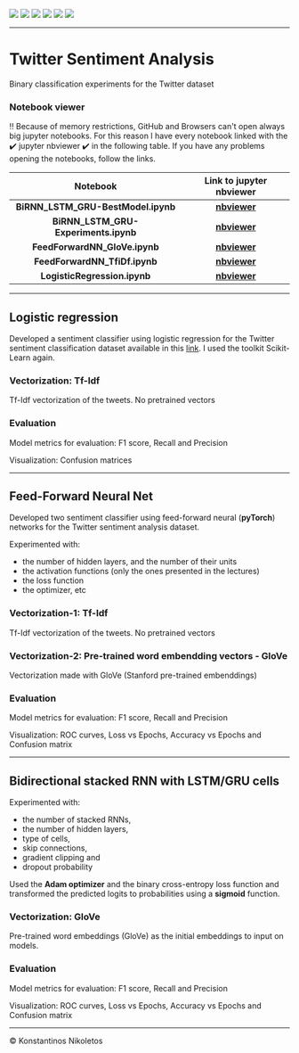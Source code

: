 ![](https://img.shields.io/badge/PyTorch%20-%23EE4C2C.svg?&style=for-the-badge&logo=PyTorch&logoColor=white)
![](https://img.shields.io/badge/pandas%20-%23150458.svg?&style=for-the-badge&logo=pandas&logoColor=white)
![](https://img.shields.io/badge/numpy%20-%23013243.svg?&style=for-the-badge&logo=numpy&logoColor=white)
![](https://img.shields.io/badge/python%20-%2314354C.svg?&style=for-the-badge&logo=python&logoColor=white)
![](https://img.shields.io/badge/Jupyter%20-%23F37626.svg?&style=for-the-badge&logo=Jupyter&logoColor=white)
![](https://img.shields.io/badge/Twitter%20-%231DA1F2.svg?&style=for-the-badge&logo=Twitter&logoColor=white)


---
# Twitter Sentiment Analysis
Binary classification experiments for the Twitter dataset

###  Notebook viewer

‼️ Because of memory restrictions, GitHub and Browsers can't open  always big jupyter notebooks. 
For this reason I have every notebook linked with the ✔️ jupyter nbviewer ✔️ in the following table. 
If you have any problems opening the notebooks, follow the links.  

|Notebook | Link to jupyter nbviewer |
|:-:|:-:|
| __BiRNN_LSTM_GRU-BestModel.ipynb__ | [__nbviewer__](https://nbviewer.jupyter.org/github/Nikoletos-K/Twitter-Sentiment-Analysis/blob/main/BiRNN_LSTM_GRU-BestModel.ipynb) |
| __BiRNN_LSTM_GRU-Experiments.ipynb__ | [__nbviewer__](https://nbviewer.jupyter.org/github/Nikoletos-K/Twitter-Sentiment-Analysis/blob/main/BiRNN_LSTM_GRU-Experiments.ipynb) |
| __FeedForwardNN_GloVe.ipynb__ | [__nbviewer__](https://nbviewer.jupyter.org/github/Nikoletos-K/Twitter-Sentiment-Analysis/blob/main/FeedForwardNN_GloVe.ipynb) |
| __FeedForwardNN_TfiDf.ipynb__ | [__nbviewer__](https://nbviewer.jupyter.org/github/Nikoletos-K/Twitter-Sentiment-Analysis/blob/main/FeedForwardNN_TfiDf.ipynb) |
| __LogisticRegression.ipynb__ | [__nbviewer__](https://nbviewer.jupyter.org/github/Nikoletos-K/Twitter-Sentiment-Analysis/blob/main/LogisticRegression.ipynb) |


---
## Logistic regression
Developed a sentiment classifier using logistic regression for the Twitter sentiment classification dataset available in this [link](https://drive.google.com/file/d/1dTIWNpjlrnTQBIQtaGOh0jCRYZiAQO79/view?usp=sharing). I used the
toolkit Scikit-Learn again. 

### Vectorization: Tf-Idf
Tf-Idf vectorization of the tweets. No pretrained vectors

### Evaluation
Model metrics for evaluation: F1 score, Recall and Precision

Visualization: Confusion matrices

---

## Feed-Forward Neural Net

Developed two sentiment classifier using feed-forward neural (__pyTorch__) networks for the Twitter sentiment
analysis dataset.

Experimented with:
- the number of hidden layers, and the number of their units
- the activation functions (only the ones presented in the lectures)
- the loss function
- the optimizer, etc

### Vectorization-1: Tf-Idf
Tf-Idf vectorization of the tweets. No pretrained vectors

### Vectorization-2: Pre-trained word embendding vectors - __GloVe__
Vectorization made with GloVe (Stanford pre-trained embenddings)

### Evaluation
Model metrics for evaluation: F1 score, Recall and Precision

Visualization: ROC curves, Loss vs Epochs, Accuracy vs Epochs and Confusion matrix

---

## Bidirectional stacked RNN with LSTM/GRU cells

Experimented with:
- the number of stacked RNNs,
- the number of hidden layers, 
- type of cells,
- skip connections, 
- gradient clipping and 
- dropout probability

Used the __Adam optimizer__ and the binary cross-entropy loss function and transformed the predicted logits to probabilities using a __sigmoid__ function.

### Vectorization: GloVe
Pre-trained word embeddings (GloVe) as the initial embeddings to input on models.

### Evaluation
Model metrics for evaluation: F1 score, Recall and Precision

Visualization: ROC curves, Loss vs Epochs, Accuracy vs Epochs and Confusion matrix

---

© Konstantinos Nikoletos
